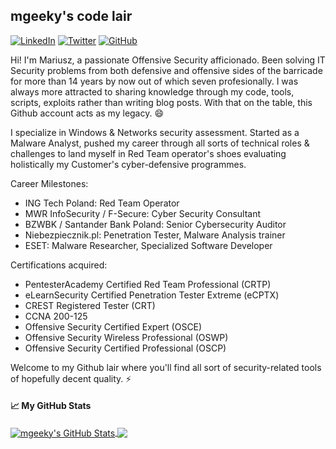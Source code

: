 <!--
**mgeeky/mgeeky** is a ✨ _special_ ✨ repository because its `README.md` (this file) appears on your GitHub profile.

Here are some ideas to get you started:

- 🔭 I’m currently working on ...
- 🌱 I’m currently learning ...
- 👯 I’m looking to collaborate on ...
- 🤔 I’m looking for help with ...
- 💬 Ask me about ...
- 📫 How to reach me: ...
- 😄 Pronouns: ...
- ⚡ Fun fact: ...
-->

## mgeeky's code lair

<a href="https://www.linkedin.com/in/mariuszban/" target="_blank"><img src="https://img.shields.io/badge/LinkedIn-%230077B5.svg?&style=flat-square&logo=linkedin&logoColor=white" alt="LinkedIn"></a>
<a href="https://twitter.com/mariuszbit" target="_blank"><img src="https://img.shields.io/badge/-Twitter-1ca0f1?style=flat-square&labelColor=1ca0f1&logo=twitter&logoColor=white" alt="Twitter"></a>
<a href="https://github.com/mgeeky" target="_blank"><img src="https://img.shields.io/badge/-GitHub-181717?style=flat-square&logo=github" alt="GitHub"></a>

Hi! I'm Mariusz, a passionate Offensive Security afficionado. Been solving IT Security problems from both defensive and offensive sides of the barricade for more than 14 years by now out of which seven profesionally. I was always more attracted to sharing knowledge through my code, tools, scripts, exploits rather than writing blog posts. With that on the table, this Github account acts as my legacy. 😄

I specialize in Windows & Networks security assessment. Started as a Malware Analyst, pushed my career through all sorts of technical roles & challenges to land myself in Red Team operator's shoes evaluating holistically my Customer's cyber-defensive programmes. 

Career Milestones:
* ING Tech Poland: Red Team Operator
* MWR InfoSecurity / F-Secure: Cyber Security Consultant
* BZWBK / Santander Bank Poland: Senior Cybersecurity Auditor
* Niebezpiecznik.pl: Penetration Tester, Malware Analysis trainer
* ESET: Malware Researcher, Specialized Software Developer

Certifications acquired:
* PentesterAcademy Certified Red Team Professional (CRTP)
* eLearnSecurity Certified Penetration Tester Extreme (eCPTX)
* CREST Registered Tester (CRT)
* CCNA 200-125
* Offensive Security Certified Expert (OSCE)
* Offensive Security Wireless Professional (OSWP)
* Offensive Security Certified Professional (OSCP)

Welcome to my Github lair where you'll find all sort of security-related tools of hopefully decent quality. ⚡

#### &#x1f4c8; My GitHub Stats

<a href="https://binary-offensive.com">
  <img align="center" src="https://github-readme-stats.vercel.app/api?username=mgeeky&show_icons=true&line_height=33&count_private=true&theme=vue-dark" alt="mgeeky's GitHub Stats" />
</a>

<a href="https://binary-offensive.com">
  <img align="center" src="https://github-readme-stats.vercel.app/api/top-langs/?username=mgeeky&&hide=cmake&langs_count=5&line_height=35&theme=vue-dark" />
</a>
